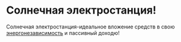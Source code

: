 # Солнечная электростанция!

Солнечная электростанция-идеальное вложение средств в свою 
[энергонезависимость](https://shykyr09.github.io/Shykyr09/) и пассивный доходю!
